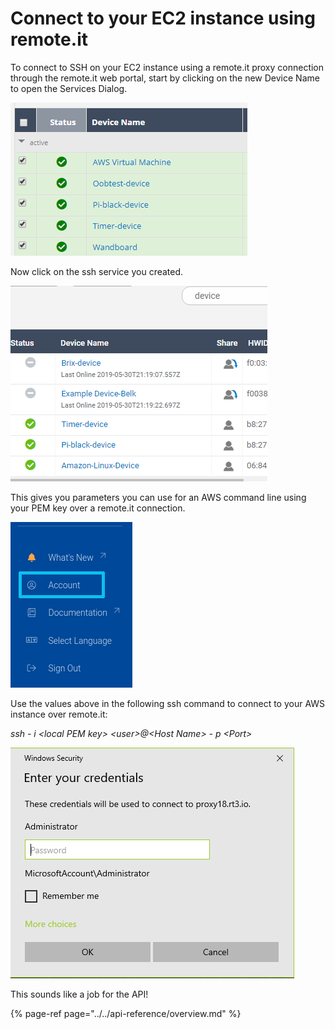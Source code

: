 # Connect to your EC2 instance using remote.it

To connect to SSH on your EC2 instance using a remote.it proxy connection through the remote.it web portal, start by clicking on the new Device Name to open the Services Dialog.

![](../../.gitbook/assets/image%20%2814%29.png)

Now click on the ssh service you created.

![](../../.gitbook/assets/image%20%28243%29.png)

This gives you parameters you can use for an AWS command line using your PEM key over a remote.it connection.

![](../../.gitbook/assets/image%20%28168%29.png)

Use the values above in the following ssh command to connect to your AWS instance over remote.it:

_ssh - i &lt;local PEM key&gt; &lt;user&gt;@&lt;Host Name&gt; - p &lt;Port&gt;_

![](../../.gitbook/assets/image%20%28333%29.png)

This sounds like a job for the API!

{% page-ref page="../../api-reference/overview.md" %}

